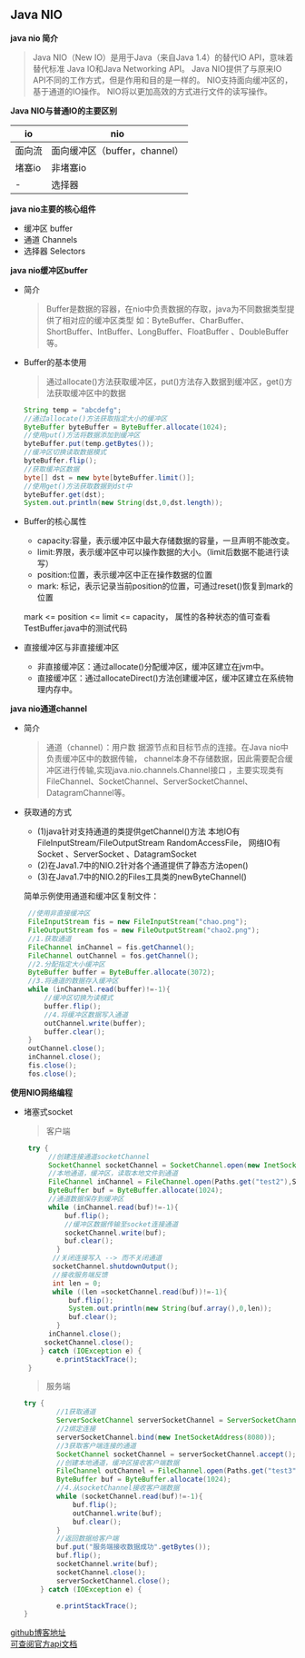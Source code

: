 ## Java NIO

**java nio 简介**

>Java NIO（New IO）是用于Java（来自Java 1.4）的替代IO API，意味着替代标准 Java IO和Java Networking API。
Java NIO提供了与原来IO API不同的工作方式，但是作用和目的是一样的。
NIO支持面向缓冲区的，基于通道的IO操作。
NIO将以更加高效的方式进行文件的读写操作。

**Java NIO与普通IO的主要区别**

io | nio
---|---
面向流|面向缓冲区（buffer，channel）
堵塞io|非堵塞io
-| 选择器

**java nio主要的核心组件**

- 缓冲区 buffer
- 通道 Channels
- 选择器 Selectors


**java nio缓冲区buffer**

- 简介

  > Buffer是数据的容器，在nio中负责数据的存取，java为不同数据类型提供了相对应的缓冲区类型
   如：ByteBuffer、CharBuffer、ShortBuffer、IntBuffer、LongBuffer、FloatBuffer
   、DoubleBuffer 等。
   
- Buffer的基本使用
    
    >通过allocate()方法获取缓冲区，put()方法存入数据到缓冲区，get()方法获取缓冲区中的数据
    ```java
    String temp = "abcdefg";
    //通过allocate()方法获取指定大小的缓冲区
    ByteBuffer byteBuffer = ByteBuffer.allocate(1024);
    //使用put()方法将数据添加到缓冲区
    byteBuffer.put(temp.getBytes());
    //缓冲区切换读取数据模式
    byteBuffer.flip();
    //获取缓冲区数据
    byte[] dst = new byte[byteBuffer.limit()];
    //使用get()方法获取数据到dst中
    byteBuffer.get(dst);
    System.out.println(new String(dst,0,dst.length));
    ```
- Buffer的核心属性
    
     * capacity:容量，表示缓冲区中最大存储数据的容量，一旦声明不能改变。
     *  limit:界限，表示缓冲区中可以操作数据的大小。（limit后数据不能进行读写）
     *  position:位置，表示缓冲区中正在操作数据的位置
     *  mark: 标记，表示记录当前position的位置，可通过reset()恢复到mark的位置    
    
    mark <= position <= limit <= capacity，
    属性的各种状态的值可查看TestBuffer.java中的测试代码
    
- 直接缓冲区与非直接缓冲区

    * 非直接缓冲区：通过allocate()分配缓冲区，缓冲区建立在jvm中。
    * 直接缓冲区：通过allocateDirect()方法创建缓冲区，缓冲区建立在系统物理内存中。

**java nio通道channel**

- 简介
   >通道（channel）：用户数 据源节点和目标节点的连接。在Java nio中负责缓冲区中的数据传输，
    channel本身不存储数据，因此需要配合缓冲区进行传输,实现java.nio.channels.Channel接口
    ，主要实现类有FileChannel、SocketChannel、ServerSocketChannel、DatagramChannel等。

- 获取通的方式
    * (1)java针对支持通道的类提供getChannel()方法
            本地IO有
          FileInputStream/FileOutputStream
          RandomAccessFile，
          网络IO有
          Socket
          、ServerSocket
          、DatagramSocket
    *  (2)在Java1.7中的NIO.2针对各个通道提供了静态方法open()
    *  (3)在Java1.7中的NIO.2的Files工具类的newByteChannel()
    
    简单示例使用通道和缓冲区复制文件：
    
    ```java
     //使用非直接缓冲区
     FileInputStream fis = new FileInputStream("chao.png");
     FileOutputStream fos = new FileOutputStream("chao2.png");
     //1.获取通道
     FileChannel inChannel = fis.getChannel();
     FileChannel outChannel = fos.getChannel();   
     //2.分配指定大小缓冲区
     ByteBuffer buffer = ByteBuffer.allocate(3072);
     //3.将通道的数据存入缓冲区
     while (inChannel.read(buffer)!=-1){  
         //缓冲区切换为读模式
         buffer.flip();
         //4.将缓冲区数据写入通道
         outChannel.write(buffer);  
         buffer.clear();
     }
     outChannel.close();
     inChannel.close();
     fis.close();
     fos.close();
    ```
  
**使用NIO网络编程**
- 堵塞式socket

    >客户端
    ```java
     try {
          //创建连接通道socketChannel
          SocketChannel socketChannel = SocketChannel.open(new InetSocketAddress("127.0.0.1",8080));
          //本地通道，缓冲区，读取本地文件到通道
          FileChannel inChannel = FileChannel.open(Paths.get("test2"),StandardOpenOption.READ);
          ByteBuffer buf = ByteBuffer.allocate(1024);
          //通道数据保存到缓冲区
          while (inChannel.read(buf)!=-1){
              buf.flip();
              //缓冲区数据传输至socket连接通道
              socketChannel.write(buf);
              buf.clear();
            }  
           //关闭连接写入 --> 而不关闭通道
           socketChannel.shutdownOutput();
           //接收服务端反馈
           int len = 0;
           while ((len =socketChannel.read(buf))!=-1){
               buf.flip();
               System.out.println(new String(buf.array(),0,len));
               buf.clear();
            }  
          inChannel.close();  
         socketChannel.close();
        } catch (IOException e) {
            e.printStackTrace();  
     }
    ```
    >服务端
    ```java
    try {
            //1获取通道
            ServerSocketChannel serverSocketChannel = ServerSocketChannel.open();
            //2绑定连接
            serverSocketChannel.bind(new InetSocketAddress(8080));
            //3获取客户端连接的通道
            SocketChannel socketChannel = serverSocketChannel.accept();
            //创建本地通道，缓冲区接收客户端数据
            FileChannel outChannel = FileChannel.open(Paths.get("test3"),StandardOpenOption.CREATE,StandardOpenOption.WRITE);
            ByteBuffer buf = ByteBuffer.allocate(1024);
            //4.从socketChannel接收客户端数据
            while (socketChannel.read(buf)!=-1){
                buf.flip();
                outChannel.write(buf);
                buf.clear();
            }
            //返回数据给客户端
            buf.put("服务端接收数据成功".getBytes());
            buf.flip();
            socketChannel.write(buf);
            socketChannel.close();
            serverSocketChannel.close();
        } catch (IOException e) {
    
            e.printStackTrace();
    }
    ```
 
[github博客地址](https://xiaoyangw.github.io/2018/05/30/Java-nio/)   
[可查阅官方api文档](https://docs.oracle.com/javase/8/docs/api/java/nio/package-summary.html)